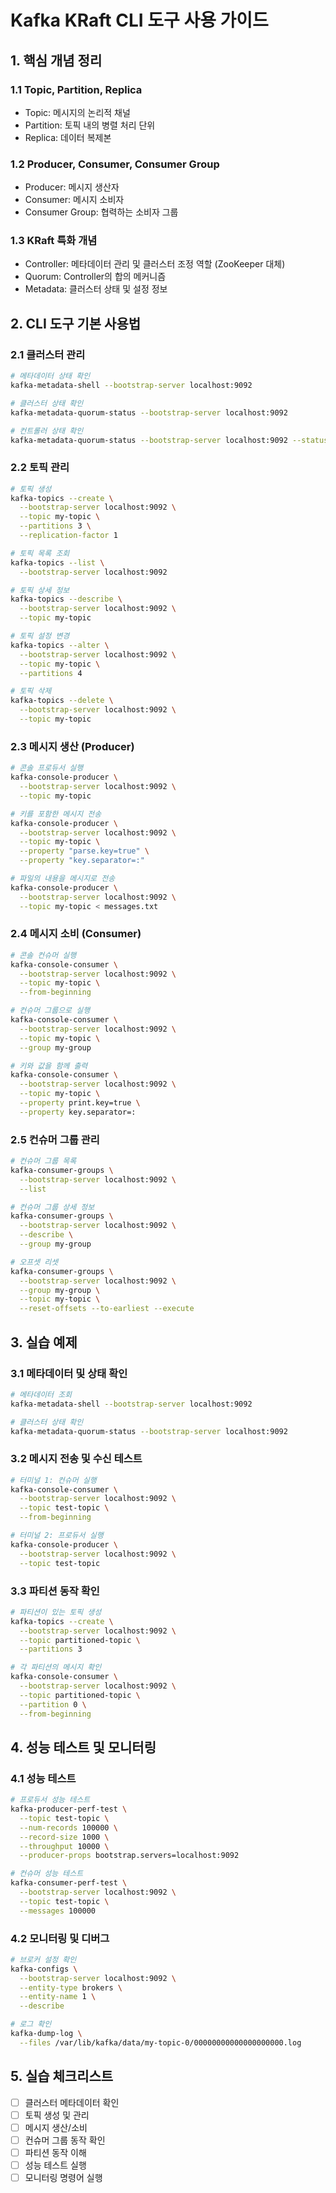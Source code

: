 # Kafka KRaft CLI 도구 사용 가이드

## 1. 핵심 개념 정리

### 1.1 Topic, Partition, Replica
- Topic: 메시지의 논리적 채널
- Partition: 토픽 내의 병렬 처리 단위
- Replica: 데이터 복제본

### 1.2 Producer, Consumer, Consumer Group
- Producer: 메시지 생산자
- Consumer: 메시지 소비자
- Consumer Group: 협력하는 소비자 그룹

### 1.3 KRaft 특화 개념
- Controller: 메타데이터 관리 및 클러스터 조정 역할 (ZooKeeper 대체)
- Quorum: Controller의 합의 메커니즘
- Metadata: 클러스터 상태 및 설정 정보

## 2. CLI 도구 기본 사용법

### 2.1 클러스터 관리
```bash
# 메타데이터 상태 확인
kafka-metadata-shell --bootstrap-server localhost:9092

# 클러스터 상태 확인
kafka-metadata-quorum-status --bootstrap-server localhost:9092

# 컨트롤러 상태 확인
kafka-metadata-quorum-status --bootstrap-server localhost:9092 --status
```

### 2.2 토픽 관리
```bash
# 토픽 생성
kafka-topics --create \
  --bootstrap-server localhost:9092 \
  --topic my-topic \
  --partitions 3 \
  --replication-factor 1

# 토픽 목록 조회
kafka-topics --list \
  --bootstrap-server localhost:9092

# 토픽 상세 정보
kafka-topics --describe \
  --bootstrap-server localhost:9092 \
  --topic my-topic

# 토픽 설정 변경
kafka-topics --alter \
  --bootstrap-server localhost:9092 \
  --topic my-topic \
  --partitions 4

# 토픽 삭제
kafka-topics --delete \
  --bootstrap-server localhost:9092 \
  --topic my-topic
```

### 2.3 메시지 생산 (Producer)
```bash
# 콘솔 프로듀서 실행
kafka-console-producer \
  --bootstrap-server localhost:9092 \
  --topic my-topic

# 키를 포함한 메시지 전송
kafka-console-producer \
  --bootstrap-server localhost:9092 \
  --topic my-topic \
  --property "parse.key=true" \
  --property "key.separator=:"

# 파일의 내용을 메시지로 전송
kafka-console-producer \
  --bootstrap-server localhost:9092 \
  --topic my-topic < messages.txt
```

### 2.4 메시지 소비 (Consumer)
```bash
# 콘솔 컨슈머 실행
kafka-console-consumer \
  --bootstrap-server localhost:9092 \
  --topic my-topic \
  --from-beginning

# 컨슈머 그룹으로 실행
kafka-console-consumer \
  --bootstrap-server localhost:9092 \
  --topic my-topic \
  --group my-group

# 키와 값을 함께 출력
kafka-console-consumer \
  --bootstrap-server localhost:9092 \
  --topic my-topic \
  --property print.key=true \
  --property key.separator=:
```

### 2.5 컨슈머 그룹 관리
```bash
# 컨슈머 그룹 목록
kafka-consumer-groups \
  --bootstrap-server localhost:9092 \
  --list

# 컨슈머 그룹 상세 정보
kafka-consumer-groups \
  --bootstrap-server localhost:9092 \
  --describe \
  --group my-group

# 오프셋 리셋
kafka-consumer-groups \
  --bootstrap-server localhost:9092 \
  --group my-group \
  --topic my-topic \
  --reset-offsets --to-earliest --execute
```

## 3. 실습 예제

### 3.1 메타데이터 및 상태 확인
```bash
# 메타데이터 조회
kafka-metadata-shell --bootstrap-server localhost:9092

# 클러스터 상태 확인
kafka-metadata-quorum-status --bootstrap-server localhost:9092
```

### 3.2 메시지 전송 및 수신 테스트
```bash
# 터미널 1: 컨슈머 실행
kafka-console-consumer \
  --bootstrap-server localhost:9092 \
  --topic test-topic \
  --from-beginning

# 터미널 2: 프로듀서 실행
kafka-console-producer \
  --bootstrap-server localhost:9092 \
  --topic test-topic
```

### 3.3 파티션 동작 확인
```bash
# 파티션이 있는 토픽 생성
kafka-topics --create \
  --bootstrap-server localhost:9092 \
  --topic partitioned-topic \
  --partitions 3

# 각 파티션의 메시지 확인
kafka-console-consumer \
  --bootstrap-server localhost:9092 \
  --topic partitioned-topic \
  --partition 0 \
  --from-beginning
```

## 4. 성능 테스트 및 모니터링

### 4.1 성능 테스트
```bash
# 프로듀서 성능 테스트
kafka-producer-perf-test \
  --topic test-topic \
  --num-records 100000 \
  --record-size 1000 \
  --throughput 10000 \
  --producer-props bootstrap.servers=localhost:9092

# 컨슈머 성능 테스트
kafka-consumer-perf-test \
  --bootstrap-server localhost:9092 \
  --topic test-topic \
  --messages 100000
```

### 4.2 모니터링 및 디버그
```bash
# 브로커 설정 확인
kafka-configs \
  --bootstrap-server localhost:9092 \
  --entity-type brokers \
  --entity-name 1 \
  --describe

# 로그 확인
kafka-dump-log \
  --files /var/lib/kafka/data/my-topic-0/00000000000000000000.log
```

## 5. 실습 체크리스트
- [ ] 클러스터 메타데이터 확인
- [ ] 토픽 생성 및 관리
- [ ] 메시지 생산/소비
- [ ] 컨슈머 그룹 동작 확인
- [ ] 파티션 동작 이해
- [ ] 성능 테스트 실행
- [ ] 모니터링 명령어 실행